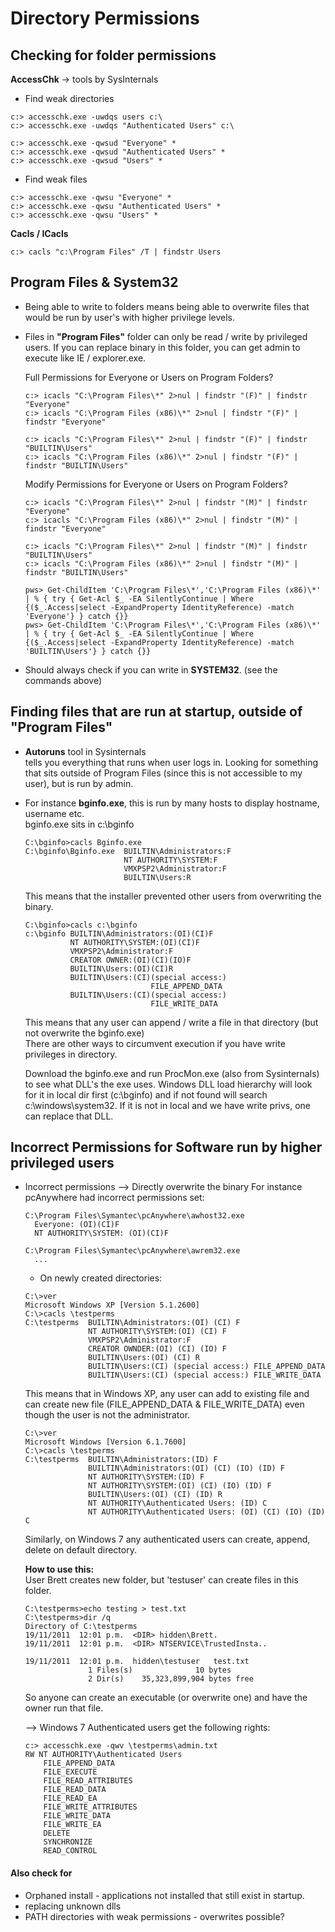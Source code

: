 # Directory Permissions

## Checking for folder permissions

**AccessChk** -> tools by SysInternals

* Find weak directories
 ```
 c:> accesschk.exe -uwdqs users c:\
 c:> accesschk.exe -uwdqs "Authenticated Users" c:\

 c:> accesschk.exe -qwsud "Everyone" *
 c:> accesschk.exe -qwsud "Authenticated Users" *
 c:> accesschk.exe -qwsud "Users" *
 ```

* Find weak files
 ```
 c:> accesschk.exe -qwsu "Everyone" *
 c:> accesschk.exe -qwsu "Authenticated Users" *
 c:> accesschk.exe -qwsu "Users" *
 ```

**Cacls / ICacls**
   ```
   c:> cacls "c:\Program Files" /T | findstr Users
   ```

## Program Files & System32
* Being able to write to folders means being able to overwrite files that would be run by user's with higher privilege levels.

* Files in **"Program Files"** folder can only be read / write by privileged users. If you can replace binary in this folder, you can get admin to execute like IE / explorer.exe.  

  Full Permissions for Everyone or Users on Program Folders?
  ```
  c:> icacls "C:\Program Files\*" 2>nul | findstr "(F)" | findstr "Everyone"
  c:> icacls "C:\Program Files (x86)\*" 2>nul | findstr "(F)" | findstr "Everyone"

  c:> icacls "C:\Program Files\*" 2>nul | findstr "(F)" | findstr "BUILTIN\Users"
  c:> icacls "C:\Program Files (x86)\*" 2>nul | findstr "(F)" | findstr "BUILTIN\Users"
  ```

  Modify Permissions for Everyone or Users on Program Folders?
  ```
  c:> icacls "C:\Program Files\*" 2>nul | findstr "(M)" | findstr "Everyone"
  c:> icacls "C:\Program Files (x86)\*" 2>nul | findstr "(M)" | findstr "Everyone"

  c:> icacls "C:\Program Files\*" 2>nul | findstr "(M)" | findstr "BUILTIN\Users"
  c:> icacls "C:\Program Files (x86)\*" 2>nul | findstr "(M)" | findstr "BUILTIN\Users"

  pws> Get-ChildItem 'C:\Program Files\*','C:\Program Files (x86)\*' | % { try { Get-Acl $_ -EA SilentlyContinue | Where {($_.Access|select -ExpandProperty IdentityReference) -match 'Everyone'} } catch {}}
  pws> Get-ChildItem 'C:\Program Files\*','C:\Program Files (x86)\*' | % { try { Get-Acl $_ -EA SilentlyContinue | Where {($_.Access|select -ExpandProperty IdentityReference) -match 'BUILTIN\Users'} } catch {}}
  ```

* Should always check if you can write in **SYSTEM32**. (see the commands above)


## Finding files that are run at startup, outside of "Program Files"
* **Autoruns** tool in Sysinternals  
  tells you everything that runs when user logs in. Looking for something that sits outside of Program Files (since this is not accessible to my user), but is run by admin.

* For instance **bginfo.exe**, this is run by many hosts to display hostname, username etc.  
  bginfo.exe sits in c:\bginfo
  ```
  C:\bginfo>cacls Bginfo.exe
  C:\bginfo\Bginfo.exe  BUILTIN\Administrators:F
                        NT AUTHORITY\SYSTEM:F
                        VMXPSP2\Administrator:F
                        BUILTIN\Users:R
  ```
  This means that the installer prevented other users from overwriting the binary.

  ```
  C:\bginfo>cacls c:\bginfo
  c:\bginfo BUILTIN\Administrators:(OI)(CI)F
            NT AUTHORITY\SYSTEM:(OI)(CI)F
            VMXPSP2\Administrator:F
            CREATOR OWNER:(OI)(CI)(IO)F
            BUILTIN\Users:(OI)(CI)R
            BUILTIN\Users:(CI)(special access:)
                              FILE_APPEND_DATA
            BUILTIN\Users:(CI)(special access:)
                              FILE_WRITE_DATA
  ```
  This means that any user can append / write a file in that directory (but not overwrite the bginfo.exe)   
  There are other ways to circumvent execution if you have write privileges in directory.

  Download the bginfo.exe and run ProcMon.exe (also from Sysinternals) to see what DLL's the exe uses. Windows DLL load hierarchy will look for it in local dir first (c:\bginfo) and if not found will search c:\windows\system32. If it is not in local and we have write privs, one can replace that DLL.



## Incorrect Permissions for Software run by higher privileged users
* Incorrect permissions --> Directly overwrite the binary
  For instance pcAnywhere had incorrect permissions set:
  ```
  C:\Program Files\Symantec\pcAnywhere\awhost32.exe
    Everyone: (OI)(CI)F
    NT AUTHORITY\SYSTEM: (OI)(CI)F

  C:\Program Files\Symantec\pcAnywhere\awrem32.exe
    ...
  ```

  * On newly created directories:
  ```
  C:\>ver
  Microsoft Windows XP [Version 5.1.2600]
  C:\>cacls \testperms
  C:\testperms  BUILTIN\Administrators:(OI) (CI) F
                NT AUTHORITY\SYSTEM:(OI) (CI) F
                VMXPSP2\Administrator:F
                CREATOR OWNDER:(OI) (CI) (IO) F
                BUILTIN\Users:(OI) (CI) R
                BUILTIN\Users:(CI) (special access:) FILE_APPEND_DATA
                BUILTIN\Users:(CI) (special access:) FILE_WRITE_DATA
  ```
  This means that in Windows XP, any user can add to existing file and can create new file (FILE_APPEND_DATA & FILE_WRITE_DATA) even though the user is not the administrator.

  ```
  C:\>ver
  Microsoft Windows [Version 6.1.7600]
  C:\>cacls \testperms
  C:\testperms  BUILTIN\Administrators:(ID) F
                BUILTIN\Administrators:(OI) (CI) (IO) (ID) F
                NT AUTHORITY\SYSTEM:(ID) F
                NT AUTHORITY\SYSTEM:(OI) (CI) (IO) (ID) F
                BUILTIN\Users:(OI) (CI) (ID) R
                NT AUTHORITY\Authenticated Users: (ID) C
                NT AUTHORITY\Authenticated Users: (OI) (CI) (IO) (ID) C
  ```
  Similarly, on Windows 7 any authenticated users can create, append, delete on default directory.

  **How to use this:**  
  User Brett creates new folder, but 'testuser' can create files in this folder.
  ```
  C:\testperms>echo testing > test.txt
  C:\testperms>dir /q
  Directory of C:\testperms
  19/11/2011  12:01 p.m.  <DIR> hidden\Brett.
  19/11/2011  12:01 p.m.  <DIR> NTSERVICE\TrustedInsta..

  19/11/2011  12:01 p.m.  hidden\testuser   test.txt
                1 Files(s)              10 bytes
                2 Dir(s)    35,323,899,904 bytes free
  ```

  So anyone can create an executable (or overwrite one) and have the owner run that file.  

  --> Windows 7 Authenticated users get the following rights:  
  ```
  c:> accesschk.exe -qwv \testperms\admin.txt
  RW NT AUTHORITY\Authenticated Users
      FILE_APPEND_DATA
      FILE_EXECUTE
      FILE_READ_ATTRIBUTES
      FILE_READ_DATA
      FILE_READ_EA
      FILE_WRITE_ATTRIBUTES
      FILE_WRITE_DATA
      FILE_WRITE_EA
      DELETE
      SYNCHRONIZE
      READ_CONTROL
  ```


#### Also check for
* Orphaned install - applications not installed that still exist in startup.
* replacing unknown dlls
* PATH directories with weak permissions - overwrites possible?

